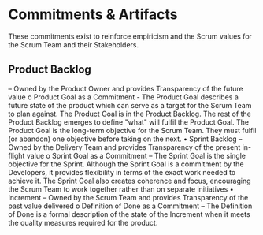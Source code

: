 # Commitments & Artifacts

These commitments exist to reinforce empiricism and the Scrum values for the Scrum Team and their
Stakeholders.



## Product Backlog

 – Owned by the Product Owner and provides Transparency of the future value
o	Product Goal as a Commitment - The Product Goal describes a future state of the product which can serve as a target for the Scrum Team to plan against. The Product Goal is in the Product Backlog. The rest of the Product Backlog emerges to define "what" will fulfil the Product Goal. The Product Goal is the long-term objective for the Scrum Team. They must fulfil (or abandon) one objective before taking on the next.
•	Sprint Backlog – Owned by the Delivery Team and provides Transparency of the present in-flight value
o	Sprint Goal as a Commitment – The Sprint Goal is the single objective for the Sprint. Although the Sprint Goal is a commitment by the Developers, it provides flexibility in terms of the exact work needed to achieve it. The Sprint Goal also creates coherence and focus, encouraging the Scrum Team to work together rather than on separate initiatives
•	 Increment – Owned by the Scrum Team and provides Transparency of the past value delivered
o	Definition of Done as a Commitment – The Definition of Done is a formal description of the state of the Increment when it meets the quality measures required for the product.
